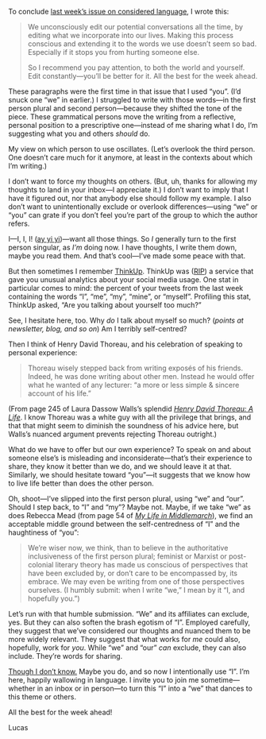 To conclude [last week’s issue on considered language](https://lucascherkewski.com/hit-and-miss/77-words-i-avoid/), I wrote this:

> We unconsciously edit our potential conversations all the time, by editing what we incorporate into our lives. Making this process conscious and extending it to the words we use doesn’t seem so bad. Especially if it stops you from hurting someone else.
>
> So I recommend you pay attention, to both the world and yourself. Edit constantly—you’ll be better for it. All the best for the week ahead.

These paragraphs were the first time in that issue that I used “you”. (I’d snuck one “we” in earlier.) I struggled to write with those words—in the first person plural and second person—because they shifted the tone of the piece. These grammatical persons move the writing from a reflective, personal position to a prescriptive one—instead of me sharing what I do, I’m suggesting what you and others _should_ do.

My view on which person to use oscillates. (Let’s overlook the third person. One doesn’t care much for it anymore, at least in the contexts about which I’m writing.)

I don’t want to force my thoughts on others. (But, uh, thanks for allowing my thoughts to land in your inbox—I appreciate it.) I don’t want to imply that I have it figured out, nor that anybody else should follow my example. I also don’t want to unintentionally exclude or overlook differences—using “we” or “you” can grate if you don’t feel you’re part of the group to which the author refers.

I—I, I, I! ([ay yi yi](http://mentalfloss.com/article/52790/where-did-phrase-aye-yai-yai-come))—want all those things. So _I_ generally turn to the first person singular, as _I’m_ doing now. I have thoughts, I write them down, maybe you read them. And that’s cool—I’ve made some peace with that.

But then sometimes I remember [ThinkUp](https://web.archive.org/web/20160324133545/https://www.thinkup.com/). ThinkUp was ([RIP](https://medium.com/@anildash/the-end-of-thinkup-e600bc46cc56)) a service that gave you unusual analytics about your social media usage. One stat in particular comes to mind: the percent of your tweets from the last week containing the words “I”, “me”, “my”, “mine”, or “myself”. Profiling this stat, ThinkUp asked, “Are you talking about yourself too much?”

See, I hesitate here, too. Why _do_ I talk about myself so much? (_points at newsletter, blog, and so on_) Am I terribly self-centred?

Then I think of Henry David Thoreau, and his celebration of speaking to personal experience:

> Thoreau wisely stepped back from writing exposés of his friends. Indeed, he was done writing about other men. Instead he would offer what he wanted of any lecturer: “a more or less simple & sincere account of his life.”

(From page 245 of Laura Dassow Walls’s splendid [_Henry David Thoreau: A Life_](https://www.goodreads.com/book/show/31939387-henry-david-thoreau). I know Thoreau was a white guy with all the privilege that brings, and that that might seem to diminish the soundness of his advice here, but Walls’s nuanced argument prevents rejecting Thoreau outright.)

What do we have to offer but our own experience? To speak on and about someone else’s is misleading and inconsiderate—that’s their experience to share, they know it better than we do, and we should leave it at that. Similarly, we should hesitate toward “you”—it suggests that we know how to live life better than does the other person.

Oh, shoot—I’ve slipped into the first person plural, using “we” and “our”. Should I step back, to “I” and “my”? Maybe not. Maybe, if we take “we” as does Rebecca Mead (from page 54 of [_My Life in Middlemarch_](https://www.goodreads.com/book/show/17883928-my-life-in-middlemarch)), we find an acceptable middle ground between the self-centredness of “I” and the haughtiness of “you”:

> We’re wiser now, we think, than to believe in the authoritative inclusiveness of the first person plural; feminist or Marxist or post-colonial literary theory has made us conscious of perspectives that have been excluded by, or don’t care to be encompassed by, its embrace. We may even be writing from one of those perspectives ourselves. (I humbly submit: when I write “we,” I mean by it “I, and hopefully you.”)

Let’s run with that humble submission. “We” and its affiliates can exclude, yes. But they can also soften the brash egotism of “I”. Employed carefully, they suggest that we’ve considered our thoughts and nuanced them to be more widely relevant. They suggest that what works for _me_ could also, hopefully, work for _you_. While “we” and “our” _can_ exclude, they can also include. They’re words for sharing.

[Though I don’t know.](http://aworkinglibrary.com/writing/though-i-dont-know/) Maybe you do, and so now I intentionally use “I”. I’m here, happily wallowing in language. I invite you to join me sometime—whether in an inbox or in person—to turn this “I” into a “we” that dances to this theme or others.

All the best for the week ahead!

Lucas
